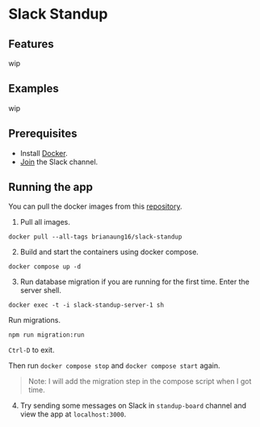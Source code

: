 # Slack Standup

## Features
wip

## Examples
wip

## Prerequisites
- Install [Docker](https://docs.docker.com/).
- [Join](https://join.slack.com/t/myworkspace-s9d5002/shared_invite/zt-2bvwt0h6u-LWh7pBvzj35TpCrIll2GSw) the Slack channel.

## Running the app
You can pull the docker images from this [repository](https://hub.docker.com/r/brianaung16/slack-standup).

1. Pull all images.
```
docker pull --all-tags brianaung16/slack-standup
```

2. Build and start the containers using docker compose.
```
docker compose up -d
```

3. Run database migration if you are running for the first time.
Enter the server shell.
```
docker exec -t -i slack-standup-server-1 sh
```

Run migrations.
```
npm run migration:run
```

`Ctrl-D` to exit.

Then run `docker compose stop` and `docker compose start` again.

> Note: I will add the migration step in the compose script when I got time.

4. Try sending some messages on Slack in `standup-board` channel and view the app at `localhost:3000`.
